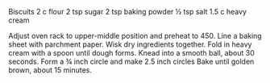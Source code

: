 Biscuits
2 c flour
2 tsp sugar
2 tsp baking powder
½ tsp salt
1.5 c heavy cream

Adjust oven rack to upper-middle position and preheat to 450.  Line a baking sheet with parchment paper.
Wisk dry ingredients together.
Fold in heavy cream with a spoon until dough forms.  Knead into a smooth ball, about 30 seconds.
Form a ¾ inch circle and make 2.5 inch circles
Bake until golden brown, about 15 minutes.
